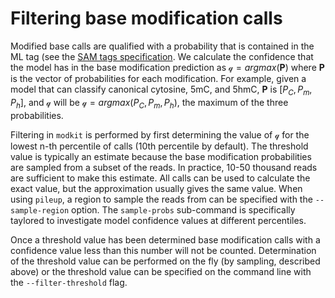 # Filtering base modification calls

Modified base calls are qualified with a probability that is contained in the ML tag (see the
[SAM tags specification](https://samtools.github.io/hts-specs/SAMtags.pdf). We calculate the confidence that the model
has in the base modification prediction as $\mathcal{q} = argmax(\textbf{P})$ where $\textbf{P}$ is the
vector of probabilities for each modification. For example, given a model that can classify canonical
cytosine, 5mC, and 5hmC, $\textbf{P}$ is $[P_{C}, P_m, P_h]$, and $\mathcal{q}$ will be $\mathcal{q} =
argmax(P_{C}, P_m, P_h)$, the maximum of the three probabilities.

Filtering in `modkit` is performed by
first determining the value of $\mathcal{q}$ for the lowest n-th percentile of calls (10th percentile by
default).  The threshold value is typically an estimate because the base modification probabilities are
sampled from a subset of the reads. In practice, 10-50 thousand reads are sufficient to make this estimate.
All calls can be used to calculate the exact value, but the approximation usually gives the same value. When
using `pileup`, a region to sample the reads from can be specified with the `--sample-region` option. The
`sample-probs` sub-command is specifically taylored to investigate model confidence values at different
percentiles.

Once a threshold value has been determined base modification calls with a confidence value less than this
number will not be counted.  Determination of the threshold value can be performed on the fly (by sampling,
described above) or the threshold value can be specified on the command line with the `--filter-threshold`
flag.
